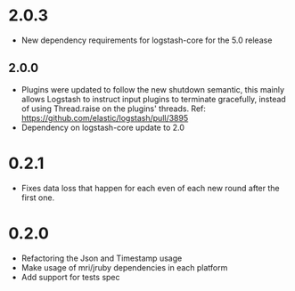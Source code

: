 # 2.0.3
  - New dependency requirements for logstash-core for the 5.0 release
## 2.0.0
 - Plugins were updated to follow the new shutdown semantic, this mainly allows Logstash to instruct input plugins to terminate gracefully, 
   instead of using Thread.raise on the plugins' threads. Ref: https://github.com/elastic/logstash/pull/3895
 - Dependency on logstash-core update to 2.0

# 0.2.1

* Fixes data loss that happen for each even of each new round after the
  first one.

# 0.2.0

* Refactoring the Json and Timestamp usage
* Make usage of mri/jruby dependencies in each platform
* Add support for tests spec

